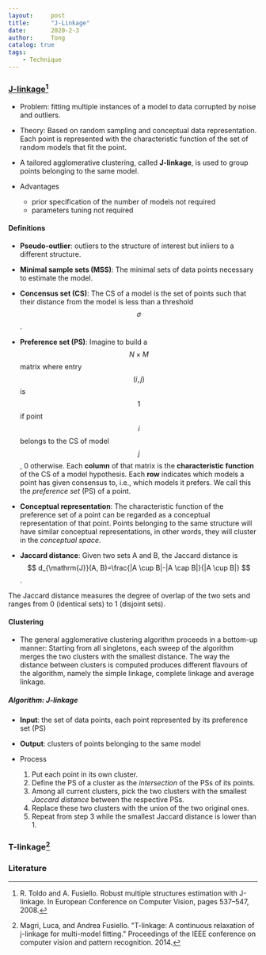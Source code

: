 ```yaml
---
layout:     post
title:      "J-Linkage"
date:       2020-2-3
author:     Tong
catalog: true
tags:
    - Technique
---
```


### [J-linkage](http://www.diegm.uniud.it/fusiello/demo/jlk/)[^Toldo2008]

* Problem: fitting multiple instances of a model to data corrupted by noise and outliers.

* Theory: Based on random sampling and conceptual data representation. Each point is represented with the characteristic function of the set of random models that fit the point.

* A tailored agglomerative clustering, called __J-linkage__, is used to group points belonging to the same model.

* Advantages
    * prior specification of the number of models not required
    * parameters tuning not required

#### Definitions

* __Pseudo-outlier__: outliers to the structure of interest but inliers to a different structure.

* __Minimal sample sets (MSS)__: The minimal sets of data points necessary to estimate the model.

* __Concensus set (CS)__: The CS of a model is the set of points such that their distance from the model is less than a threshold $$\sigma$$.

* __Preference set (PS)__: Imagine to build a $$N \times M$$ matrix where entry $$(i, j)$$ is $$1$$ if point $$i$$ belongs to the CS of model $$j$$, 0 otherwise. Each __column__ of that matrix is the __characteristic function__ of the CS of a model hypothesis. Each __row__ indicates which models a point has given consensus to, i.e., which models it prefers. We call this the _preference set_ (PS) of a point.

* __Conceptual representation__: The characteristic function of the preference set of a point can be regarded as a conceptual representation of that point. Points belonging to the same structure will have similar conceptual representations, in other words, they will cluster in the _conceptual space_.

* __Jaccard distance__: Given two sets A and B, the Jaccard distance is
$$
d_{\mathrm{J}}(A, B)=\frac{|A \cup B|-|A \cap B|}{|A \cup B|}
$$.

The Jaccard distance measures the degree of overlap of the two sets and ranges from 0 (identical sets) to 1 (disjoint sets).

#### Clustering

* The general agglomerative clustering algorithm proceeds in a bottom-up manner: Starting from all singletons, each sweep of the algorithm merges the two clusters with the smallest distance. The way the distance between clusters is computed produces different flavours of the algorithm, namely the simple linkage, complete linkage and average linkage.

##### Algorithm: J-linkage

* __Input__: the set of data points, each point represented by its preference set (PS)

* __Output__: clusters of points belonging to the same model

* Process
    1. Put each point in its own cluster.
    2. Define the PS of a cluster as the _intersection_ of the PSs of its points.
    3. Among all current clusters, pick the two clusters with the smallest _Jaccard distance_ between the respective PSs.
    4. Replace these two clusters with the union of the two original ones.
    5. Repeat from step 3 while the smallest Jaccard distance is lower than 1.


### T-linkage[^Magri2014]

### Literature

[^Toldo2008]: R. Toldo and A. Fusiello. Robust multiple structures estimation with J-linkage. In European Conference on Computer Vision, pages 537–547, 2008.

[^Magri2014]: Magri, Luca, and Andrea Fusiello. "T-linkage: A continuous relaxation of j-linkage for multi-model fitting." Proceedings of the IEEE conference on computer vision and pattern recognition. 2014.
